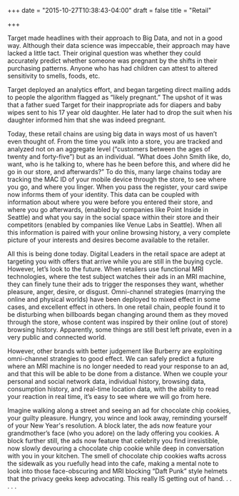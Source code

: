 +++
date = "2015-10-27T10:38:43-04:00"
draft = false
title = "Retail"

+++

Target made headlines with their approach to Big Data, and not in a good way. Although their data science was impeccable, their approach may have lacked a little tact. Their original question was whether they could accurately predict whether someone was pregnant by the shifts in their purchasing patterns. Anyone who has had children can attest to altered sensitivity to smells, foods, etc. 
 
Target deployed an analytics effort, and began targeting direct mailing adds to people the algorithm flagged as “likely pregnant.” The upshot of it was that a father sued Target for their inappropriate ads for diapers and baby wipes sent to his 17 year old daughter. He later had to drop the suit when his daughter informed him that she was indeed pregnant. 
 
Today, these retail chains are using big data in ways most of us haven’t even thought of. From the time you walk into a store, you are tracked and analyzed not on an aggregate level (“customers between the ages of twenty and forty-five”) but as an individual. “What does John Smith like, do, want, who is he talking to, where has he been before this, and where did he go in our store, and afterwards?” To do this, many large chains today are tracking the MAC ID of your mobile device through the store, to see where you go, and where you linger. When you pass the register, your card swipe now informs them of your identity. This data can be coupled with information about where you were before you entered their store, and where you go afterwards, (enabled by companies like Point Inside in Seattle) and what you say in the social space within their store and their competitors (enabled by companies like Venue Labs in Seattle). When all this information is paired with your online browsing history, a very complete picture of your interests and desires become available to the retailer. 
 
All this is being done today. Digital Leaders in the retail space are adept at targeting you with offers that arrive while you are still in the buying cycle. However, let’s look to the future. When retailers use functional MRI technologies, where the test subject watches their ads in an MRI machine, they can finely tune their ads to trigger the responses they want, whether pleasure, anger, desire, or disgust. Omni-channel strategies (marrying the online and physical worlds) have been deployed to mixed effect in some cases, and excellent effect in others. In one retail chain, people found it to be disturbing when billboards began changing around them as they moved through the store, whose content was inspired by their online (out of store) browsing history. Apparently, some things are still best left private, even in a very public and connected world.
 
However, other brands with better judgement like Burberry are exploiting omni-channel strategies to good effect. We can safely predict a future where an MRI machine is no longer needed to read your response to an ad, and that this will be able to be done from a distance. When we couple your personal and social network data, individual history, browsing data, consumption history, and real-time location data, with the ability to read your reaction in real time, it’s easy to see where we will go from here. 
 
Imagine walking along a street and seeing an ad for chocolate chip cookies, your guilty pleasure. Hungry, you wince and look away, reminding yourself of your New Year's resolution. A block later, the ads now feature your grandmother’s face (who you adore) on the lady offering you cookies. A block further still, the ads now feature that celebrity you find irresistible, now slowly devouring a chocolate chip cookie while deep in conversation with you in your kitchen. The smell of chocolate chip cookies wafts across the sidewalk as you ruefully head into the cafe, making a mental note to look into those face-obscuring and MRI blocking “Daft Punk” style helmets that the privacy geeks keep advocating. This really IS getting out of hand. . . . . .
 
 

